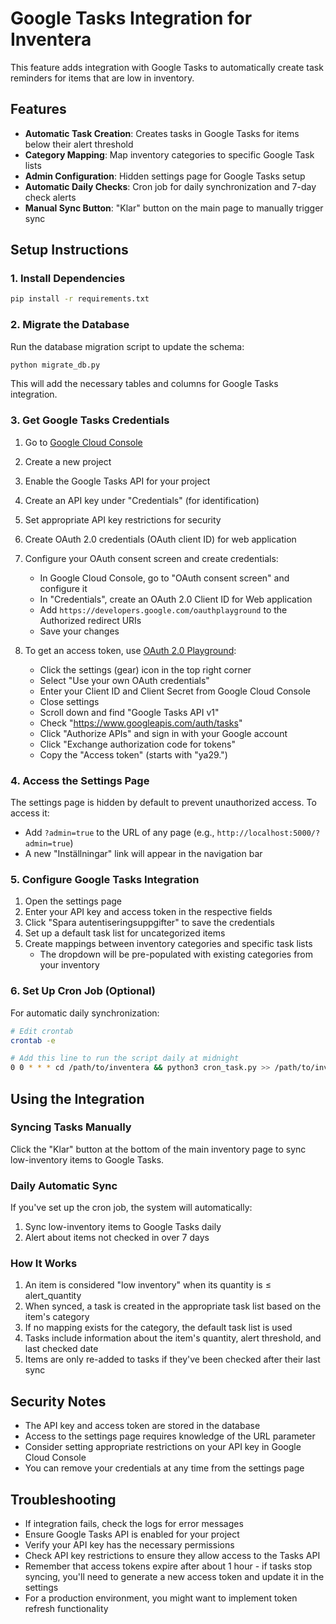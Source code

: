# Google Tasks Integration for Inventera

This feature adds integration with Google Tasks to automatically create task reminders for items that are low in inventory.

## Features

- **Automatic Task Creation**: Creates tasks in Google Tasks for items below their alert threshold
- **Category Mapping**: Map inventory categories to specific Google Task lists
- **Admin Configuration**: Hidden settings page for Google Tasks setup
- **Automatic Daily Checks**: Cron job for daily synchronization and 7-day check alerts
- **Manual Sync Button**: "Klar" button on the main page to manually trigger sync

## Setup Instructions

### 1. Install Dependencies

```bash
pip install -r requirements.txt
```

### 2. Migrate the Database

Run the database migration script to update the schema:

```bash
python migrate_db.py
```

This will add the necessary tables and columns for Google Tasks integration.

### 3. Get Google Tasks Credentials

1. Go to [Google Cloud Console](https://console.cloud.google.com/)
2. Create a new project
3. Enable the Google Tasks API for your project
4. Create an API key under "Credentials" (for identification)
5. Set appropriate API key restrictions for security
6. Create OAuth 2.0 credentials (OAuth client ID) for web application
7. Configure your OAuth consent screen and create credentials:
   - In Google Cloud Console, go to "OAuth consent screen" and configure it
   - In "Credentials", create an OAuth 2.0 Client ID for Web application
   - Add `https://developers.google.com/oauthplayground` to the Authorized redirect URIs
   - Save your changes
   
8. To get an access token, use [OAuth 2.0 Playground](https://developers.google.com/oauthplayground/):
   - Click the settings (gear) icon in the top right corner
   - Select "Use your own OAuth credentials"
   - Enter your Client ID and Client Secret from Google Cloud Console
   - Close settings
   - Scroll down and find "Google Tasks API v1"
   - Check "https://www.googleapis.com/auth/tasks"
   - Click "Authorize APIs" and sign in with your Google account
   - Click "Exchange authorization code for tokens"
   - Copy the "Access token" (starts with "ya29.")

### 4. Access the Settings Page

The settings page is hidden by default to prevent unauthorized access. To access it:

- Add `?admin=true` to the URL of any page (e.g., `http://localhost:5000/?admin=true`)
- A new "Inställningar" link will appear in the navigation bar

### 5. Configure Google Tasks Integration

1. Open the settings page
2. Enter your API key and access token in the respective fields
3. Click "Spara autentiseringsuppgifter" to save the credentials
4. Set up a default task list for uncategorized items
5. Create mappings between inventory categories and specific task lists
   - The dropdown will be pre-populated with existing categories from your inventory

### 6. Set Up Cron Job (Optional)

For automatic daily synchronization:

```bash
# Edit crontab
crontab -e

# Add this line to run the script daily at midnight
0 0 * * * cd /path/to/inventera && python3 cron_task.py >> /path/to/inventera/cron.log 2>&1
```

## Using the Integration

### Syncing Tasks Manually

Click the "Klar" button at the bottom of the main inventory page to sync low-inventory items to Google Tasks.

### Daily Automatic Sync

If you've set up the cron job, the system will automatically:

1. Sync low-inventory items to Google Tasks daily
2. Alert about items not checked in over 7 days

### How It Works

1. An item is considered "low inventory" when its quantity is ≤ alert_quantity
2. When synced, a task is created in the appropriate task list based on the item's category
3. If no mapping exists for the category, the default task list is used
4. Tasks include information about the item's quantity, alert threshold, and last checked date
5. Items are only re-added to tasks if they've been checked after their last sync

## Security Notes

- The API key and access token are stored in the database
- Access to the settings page requires knowledge of the URL parameter
- Consider setting appropriate restrictions on your API key in Google Cloud Console
- You can remove your credentials at any time from the settings page

## Troubleshooting

- If integration fails, check the logs for error messages
- Ensure Google Tasks API is enabled for your project
- Verify your API key has the necessary permissions
- Check API key restrictions to ensure they allow access to the Tasks API
- Remember that access tokens expire after about 1 hour - if tasks stop syncing, you'll need to generate a new access token and update it in the settings
- For a production environment, you might want to implement token refresh functionality